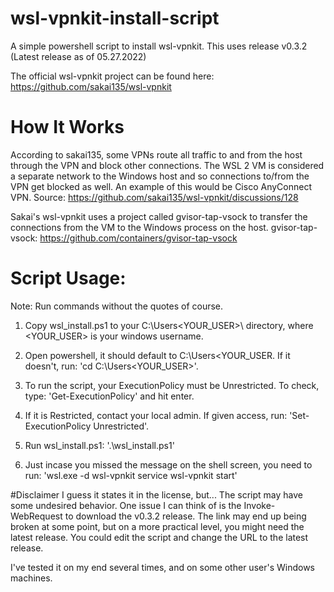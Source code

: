 # wsl-vpnkit-install-script
A simple powershell script to install wsl-vpnkit. This uses release v0.3.2 (Latest release as of 05.27.2022)

The official wsl-vpnkit project can be found here: https://github.com/sakai135/wsl-vpnkit

# How It Works
According to sakai135, some VPNs route all traffic to and from the host through the VPN and block other connections. The WSL 2 VM is considered a separate network to the Windows host and so connections to/from the VPN get blocked as well. An example of this would be Cisco AnyConnect VPN.
Source: https://github.com/sakai135/wsl-vpnkit/discussions/128

Sakai's wsl-vpnkit uses a project called gvisor-tap-vsock to transfer the connections from the VM to the Windows process on the host.
gvisor-tap-vsock: https://github.com/containers/gvisor-tap-vsock

# Script Usage:
Note: Run commands without the quotes of course.

1. Copy wsl_install.ps1 to your C:\Users\<YOUR_USER>\ directory, where <YOUR_USER> is your windows username.

2. Open powershell, it should default to C:\Users\<YOUR_USER\. If it doesn't, run: 
   'cd C:\Users\<YOUR_USER>'.

3. To run the script, your ExecutionPolicy must be Unrestricted. To check, type: 
   'Get-ExecutionPolicy' and hit enter.

4. If it is Restricted, contact your local admin. If given access, run: 
   'Set-ExecutionPolicy Unrestricted'.

5. Run wsl_install.ps1: 
   '.\wsl_install.ps1'

6. Just incase you missed the message on the shell screen, you need to run:
   'wsl.exe -d wsl-vpnkit service wsl-vpnkit start'

#Disclaimer
I guess it states it in the license, but... The script may have some undesired behavior. One issue I can think of is the Invoke-WebRequest to download the v0.3.2 release. The link may end up being broken at some point, but on a more practical level, you might need the latest release. You could edit the script and change the URL to the latest release.

I've tested it on my end several times, and on some other user's Windows machines.
